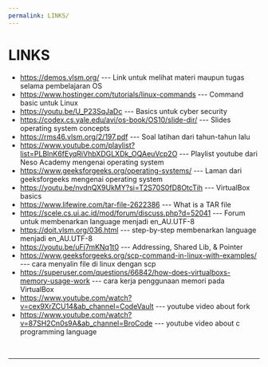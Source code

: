 ```yaml
---
permalink: LINKS/
---
```


# LINKS

* <https://demos.vlsm.org/> --- Link untuk melihat materi maupun tugas selama pembelajaran OS
* <https://www.hostinger.com/tutorials/linux-commands> --- Command basic untuk Linux
* <https://youtu.be/U_P23SqJaDc> --- Basics untuk cyber security
* <https://codex.cs.yale.edu/avi/os-book/OS10/slide-dir/> --- Slides operating system concepts
* <https://rms46.vlsm.org/2/197.pdf> --- Soal latihan dari tahun-tahun lalu
* <https://www.youtube.com/playlist?list=PLBlnK6fEyqRiVhbXDGLXDk_OQAeuVcp2O> --- Playlist youtube dari Neso Academy mengenai operating system
* <https://www.geeksforgeeks.org/operating-systems/> --- Laman dari geeksforgeeks mengenai operating system
* <https://youtu.be/nvdnQX9UkMY?si=T2S70S0fD8OtcTih> --- VirtualBox basics
* <https://www.lifewire.com/tar-file-2622386> --- What is a TAR file
* <https://scele.cs.ui.ac.id/mod/forum/discuss.php?d=52041> --- Forum untuk membenarkan language menjadi en_AU.UTF-8
* <https://doit.vlsm.org/036.html> --- step-by-step membenarkan language menjadi en_AU.UTF-8
* <https://youtu.be/uFj7mKNq1t0> --- Addressing, Shared Lib, & Pointer
* <https://www.geeksforgeeks.org/scp-command-in-linux-with-examples/> --- cara menyalin file di linux dengan scp
* <https://superuser.com/questions/66842/how-does-virtualboxs-memory-usage-work> --- cara kerja penggunaan memori pada VirtualBox
* <https://www.youtube.com/watch?v=cex9XrZCU14&ab_channel=CodeVault> --- youtube video about fork
* <https://www.youtube.com/watch?v=87SH2Cn0s9A&ab_channel=BroCode> --- youtube video about c programming language
<br>
<hr>
